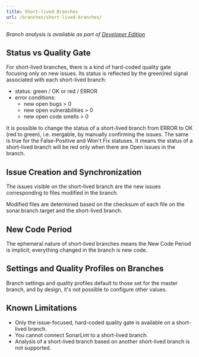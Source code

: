 ```yaml
---
title: Short-lived Branches
url: /branches/short-lived-branches/
---
```


<!-- sonarqube -->

_Branch analysis is available as part of [Developer Edition](https://redirect.sonarsource.com/editions/developer.html)_

<!-- /sonarqube -->

## Status vs Quality Gate

For short-lived branches, there is a kind of hard-coded quality gate focusing only on new issues. Its status is reflected by the green|red signal associated with each short-lived branch:

* status: green / OK or red / ERROR
* error conditions:
  * new open bugs > 0
  * new open vulnerabilities > 0
  * new open code smells > 0

It is possible to change the status of a short-lived branch from ERROR to OK (red to green), i.e. mergable, by manually confirming the issues. The same is true for the False-Positive and Won't Fix statuses.
It means the status of a short-lived branch will be red only when there are Open issues in the branch.

## Issue Creation and Synchronization

The issues visible on the short-lived branch are the new issues corresponding to files modified in the branch.

Modified files are determined based on the checksum of each file on the sonar.branch.target and the short-lived branch.

## New Code Period

The ephemeral nature of short-lived branches means the New Code Period is implicit; everything changed in the branch is new code.

## Settings and Quality Profiles on Branches

Branch settings and quality profiles default to those set for the master branch, and by design, it's not possible to configure other values.

## Known Limitations

* Only the issue-focused, hard-coded quality gate is available on a short-lived branch.
* You cannot connect SonarLint to a short-lived branch.
* Analysis of a short-lived branch based on another short-lived branch is not supported.
